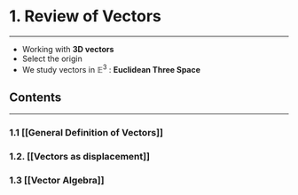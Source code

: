 # 1. Review of Vectors
---
- Working with **3D vectors**
- Select the origin
- We study vectors in $\mathbb{E}^3$ : **Euclidean Three Space**
## Contents
---
### 1.1 [[General Definition of Vectors]]
### 1.2. [[Vectors as displacement]]
### 1.3 [[Vector Algebra]]



